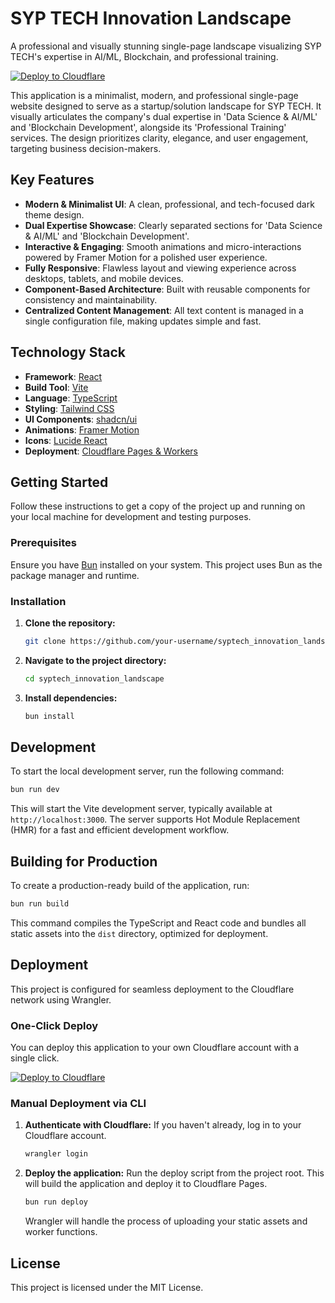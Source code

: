 # SYP TECH Innovation Landscape

A professional and visually stunning single-page landscape visualizing SYP TECH's expertise in AI/ML, Blockchain, and professional training.

[![Deploy to Cloudflare](https://deploy.workers.cloudflare.com/button)](https://deploy.workers.cloudflare.com/?url=https://github.com/0xd3bs/generated-app-20250924-152501)

This application is a minimalist, modern, and professional single-page website designed to serve as a startup/solution landscape for SYP TECH. It visually articulates the company's dual expertise in 'Data Science & AI/ML' and 'Blockchain Development', alongside its 'Professional Training' services. The design prioritizes clarity, elegance, and user engagement, targeting business decision-makers.

## Key Features

-   **Modern & Minimalist UI**: A clean, professional, and tech-focused dark theme design.
-   **Dual Expertise Showcase**: Clearly separated sections for 'Data Science & AI/ML' and 'Blockchain Development'.
-   **Interactive & Engaging**: Smooth animations and micro-interactions powered by Framer Motion for a polished user experience.
-   **Fully Responsive**: Flawless layout and viewing experience across desktops, tablets, and mobile devices.
-   **Component-Based Architecture**: Built with reusable components for consistency and maintainability.
-   **Centralized Content Management**: All text content is managed in a single configuration file, making updates simple and fast.

## Technology Stack

-   **Framework**: [React](https://react.dev/)
-   **Build Tool**: [Vite](https://vitejs.dev/)
-   **Language**: [TypeScript](https://www.typescriptlang.org/)
-   **Styling**: [Tailwind CSS](https://tailwindcss.com/)
-   **UI Components**: [shadcn/ui](https://ui.shadcn.com/)
-   **Animations**: [Framer Motion](https://www.framer.com/motion/)
-   **Icons**: [Lucide React](https://lucide.dev/)
-   **Deployment**: [Cloudflare Pages & Workers](https://www.cloudflare.com/)

## Getting Started

Follow these instructions to get a copy of the project up and running on your local machine for development and testing purposes.

### Prerequisites

Ensure you have [Bun](https://bun.sh/) installed on your system. This project uses Bun as the package manager and runtime.

### Installation

1.  **Clone the repository:**
    ```sh
    git clone https://github.com/your-username/syptech_innovation_landscape.git
    ```
2.  **Navigate to the project directory:**
    ```sh
    cd syptech_innovation_landscape
    ```
3.  **Install dependencies:**
    ```sh
    bun install
    ```

## Development

To start the local development server, run the following command:

```sh
bun run dev
```

This will start the Vite development server, typically available at `http://localhost:3000`. The server supports Hot Module Replacement (HMR) for a fast and efficient development workflow.

## Building for Production

To create a production-ready build of the application, run:

```sh
bun run build
```

This command compiles the TypeScript and React code and bundles all static assets into the `dist` directory, optimized for deployment.

## Deployment

This project is configured for seamless deployment to the Cloudflare network using Wrangler.

### One-Click Deploy

You can deploy this application to your own Cloudflare account with a single click.

[![Deploy to Cloudflare](https://deploy.workers.cloudflare.com/button)](https://deploy.workers.cloudflare.com/?url=https://github.com/0xd3bs/generated-app-20250924-152501)

### Manual Deployment via CLI

1.  **Authenticate with Cloudflare:**
    If you haven't already, log in to your Cloudflare account.
    ```sh
    wrangler login
    ```
2.  **Deploy the application:**
    Run the deploy script from the project root. This will build the application and deploy it to Cloudflare Pages.
    ```sh
    bun run deploy
    ```
    Wrangler will handle the process of uploading your static assets and worker functions.

## License

This project is licensed under the MIT License.